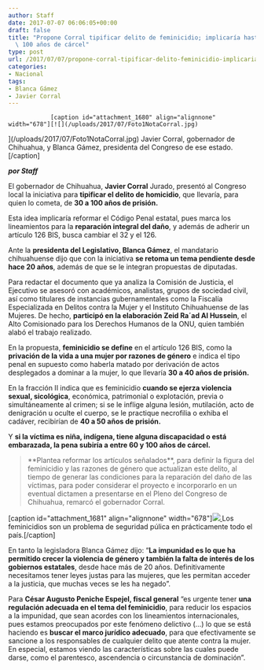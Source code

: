 ```yaml
---
author: Staff
date: 2017-07-07 06:06:05+00:00
draft: false
title: "Propone Corral tipificar delito de feminicidio; implicaría hasta\
  \ 100 años de cárcel"
type: post
url: /2017/07/07/propone-corral-tipificar-delito-feminicidio-implicaria-100-anos-carcel/
categories:
- Nacional
tags:
- Blanca Gámez
- Javier Corral
---
```



				[caption id="attachment_1680" align="alignnone" width="678"][![](/uploads/2017/07/Foto1NotaCorral.jpg)
](/uploads/2017/07/Foto1NotaCorral.jpg) Javier Corral, gobernador de Chihuahua, y Blanca Gámez, presidenta del Congreso de ese estado.[/caption]

_**por Staff**_

El gobernador de Chihuahua, **Javier Corral** Jurado, presentó al Congreso local la iniciativa para **tipificar el delito de homicidio**, que llevaría, para quien lo cometa, de **30 a 100 años de prisión.**

Esta idea implicaría reformar el Código Penal estatal, pues marca los lineamientos para la **reparación integral del daño**, y además de adherir un artículo 126 BIS, busca cambiar el 32 y el 126.

Ante la **presidenta del Legislativo, Blanca Gámez**, el mandatario chihuahuense dijo que con la iniciativa **se retoma un tema pendiente desde hace 20 años**, además de que se le integran propuestas de diputadas.

Para redactar el documento que ya analiza la Comisión de Justicia, el Ejecutivo se asesoró con académicos, analistas, grupos de sociedad civil, así como titulares de instancias gubernamentales como la Fiscalía Especializada en Delitos contra la Mujer y el Instituto Chihuahuense de las Mujeres. De hecho, **participó en la elaboración Zeid Ra´ad Al Hussein**, el Alto Comisionado para los Derechos Humanos de la ONU, quien también alabó el trabajo realizado.

En la propuesta, **feminicidio se define** en el artículo 126 BIS, como la **privación de la vida a una mujer por razones de género** e indica el tipo penal en supuesto como haberla matado por derivación de actos desplegados a dominar a la mujer, lo que llevaría **30 a 40 años de prisión.**

En la fracción II indica que es feminicidio **cuando se ejerza violencia sexual, sicológica**, económica, patrimonial o explotación, previa o simultáneamente al crimen; si se le inflige alguna lesión, mutilación, acto de denigración u oculte el cuerpo, se le practique necrofilia o exhiba el cadáver, recibirían de **40 a 50 años de prisión.**

Y **si la víctima es niña, indígena, tiene alguna discapacidad o está embarazada, la pena subiría a entre 60 y 100 años de cárcel.**


<blockquote>**Plantea reformar los artículos señalados**, para definir la figura del feminicidio y las razones de género que actualizan este delito, al tiempo de generar las condiciones para la reparación del daño de las víctimas, para poder considerar el proyecto e incorporarlo en un eventual dictamen a presentarse en el Pleno del Congreso de Chihuahua, remarcó el gobernador Corral.</blockquote>


[caption id="attachment_1681" align="alignnone" width="678"][![](/uploads/2017/07/Foto2NotaCorral.jpg)
](/uploads/2017/07/Foto2NotaCorral.jpg) Los feminicidios son un problema de seguridad púlica en prácticamente todo el país.[/caption]

En tanto la legisladora Blanca Gámez dijo: “**La impunidad es lo que ha permitido crecer la violencia de género y también la falta de interés de los gobiernos estatales**, desde hace más de 20 años. Definitivamente necesitamos tener leyes justas para las mujeres, que les permitan acceder a la justicia, que muchas veces se les ha negado”.

Para **César Augusto Peniche Espejel, fiscal general** “es urgente tener **una regulación adecuada en el tema del feminicidio**, para reducir los espacios a la impunidad, que sean acordes con los lineamientos internacionales, pues estamos preocupados por este fenómeno delictivo (…) lo que se está haciendo es **buscar el marco jurídico adecuado**, para que efectivamente se sancione a los responsables de cualquier delito que atente contra la mujer. En especial, estamos viendo las características sobre las cuales puede darse, como el parentesco, ascendencia o circunstancia de dominación”.		
